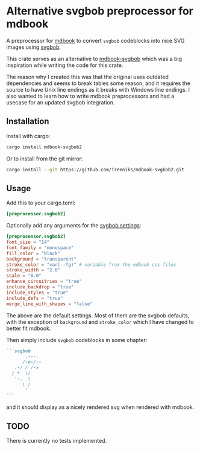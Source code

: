 # Alternative svgbob preprocessor for mdbook
A preprocessor for [mdbook](https://github.com/rust-lang/mdBook) to convert `svgbob` codeblocks into nice SVG images using [svgbob](https://github.com/ivanceras/svgbob).

This crate serves as an alternative to [mdbook-svgbob](https://github.com/fzzr-/mdbook-svgbob) which was a big inspiration while writing the code for this crate.

The reason why I created this was that the original uses outdated dependencies and seems to break tables some reason, and it requires the source to have Unix line endings as it breaks with Windows line endings. I also wanted to learn how to write mdbook preprocessors and had a usecase for an updated svgbob integration.

## Installation
Install with cargo:
```sh
cargo install mdbook-svgbob2
```

Or to install from the git mirror:
```sh
cargo install --git https://github.com/Treeniks/mdbook-svgbob2.git
```

## Usage
Add this to your cargo.toml:
```toml
[preprocessor.svgbob2]
```

Optionally add any arguments for the [svgbob settings](https://docs.rs/svgbob/0.6.2/svgbob/buffer/fragment/struct.Settings.html):
```toml
[preprocessor.svgbob2]
font_size = "14"
font_family = "monospace"
fill_color = "black"
background = "transparent"
stroke_color = "var(--fg)" # variable from the mdbook css files
stroke_width = "2.0"
scale = "8.0"
enhance_circuitries = "true"
include_backdrop = "true"
include_styles = "true"
include_defs = "true"
merge_line_with_shapes = "false"
```
The above are the default settings. Most of them are the svgbob defaults, with the exception of `background` and `stroke_color` which I have changed to better fit mdbook.

Then simply include `svgbob` codeblocks in some chapter:
````md
```svgbob
       .---.
      /-o-/--
   .-/ / /->
  ( *  \/
   '-.  \
      \ /
       '
```
````
and it should display as a nicely rendered svg when rendered with mdbook.

## TODO
There is currently no tests implemented.
